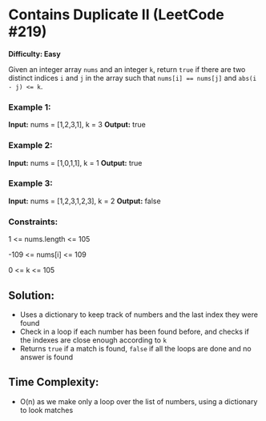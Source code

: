 # Contains Duplicate II (LeetCode #219)
**Difficulty: Easy**

Given an integer array `nums` and an integer `k`, return `true` if there are two distinct indices `i` and `j` in the array such that `nums[i] == nums[j]` and `abs(i - j) <= k`.

 

### Example 1:

**Input:** nums = [1,2,3,1], k = 3
**Output:** true
### Example 2:

**Input:** nums = [1,0,1,1], k = 1
**Output:** true
### Example 3:

**Input:** nums = [1,2,3,1,2,3], k = 2
**Output:** false
 

### Constraints:

1 <= nums.length <= 105

-109 <= nums[i] <= 109

0 <= k <= 105

## Solution:
- Uses a dictionary to keep track of numbers and the last index they were found
- Check in a loop if each number has been found before, and checks if the indexes are close enough according to `k`
- Returns `true` if a match is found, `false` if all the loops are done and no answer is found

## Time Complexity:
- O(n) as we make only a loop over the list of numbers, using a dictionary to look matches

